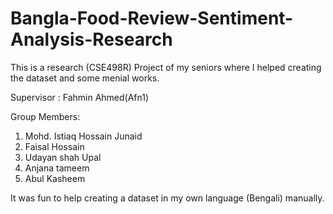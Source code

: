 # Bangla-Food-Review-Sentiment-Analysis-Research

This is a research (CSE498R) Project of my seniors where I helped creating the dataset and some menial works.

Supervisor : Fahmin Ahmed(Afn1)

Group Members:

  1. Mohd. Istiaq Hossain Junaid
  2. Faisal Hossain
  3. Udayan shah Upal
  4. Anjana tameem
  5. Abul Kasheem

It was fun to help creating a dataset in my own language (Bengali) manually.
